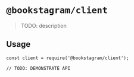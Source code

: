 # `@bookstagram/client`

> TODO: description

## Usage

```
const client = require('@bookstagram/client');

// TODO: DEMONSTRATE API
```
